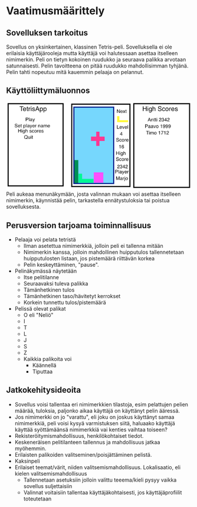 # Vaatimusmäärittely

## Sovelluksen tarkoitus
Sovellus on yksinkertainen, klassinen Tetris-peli. Sovelluksella ei ole erilaisia käyttäjärooleja mutta käyttäjä voi halutessaan asettaa itselleen nimimerkin. Peli on tietyn kokoinen ruudukko ja seuraava palikka arvotaan satunnaisesti. Pelin tavoitteena on pitää ruudukko mahdollisimman tyhjänä. Pelin tahti nopeutuu mitä kauemmin pelaaja on pelannut.

## Käyttöliittymäluonnos
![Käyttöliittymäluonnos](https://raw.githubusercontent.com/kordaniel/ot-harjoitustyo/master/dokumentaatio/kuvat/gui_mockup.png)  
Peli aukeaa menunäkymään, josta valinnan mukaan voi asettaa itselleen nimimerkin, käynnistää pelin, tarkastella ennätystuloksia tai poistua sovelluksesta.

## Perusversion tarjoama toiminnallisuus
* Pelaaja voi pelata tetristä
  * Ilman asetettua nimimerkkiä, jolloin peli ei tallenna mitään
  * Nimimerkin kanssa, jolloin mahdollinen huipputulos tallennetetaan huipputulosten listaan, jos pistemäärä riittävän korkea
  * Pelin keskeyttäminen, "pause".
* Pelinäkymässä näytetään
  * Itse pelitilanne
  * Seuraavaksi tuleva palikka
  * Tämänhetkinen tulos
  * Tämänhetkinen taso/hävitetyt kerrokset
  * Korkein tunnettu tulos/pistemäärä
* Pelissä olevat palikat
  * O eli "Neliö"
  * I
  * T
  * L
  * J
  * S
  * Z
  * Kaikkia palikoita voi
    * Käännellä
    * Tiputtaa

## Jatkokehitysideoita
* Sovellus voisi tallentaa eri nimimerkkien tilastoja, esim pelattujen pelien määrää, tuloksia, paljonko aikaa käyttäjä on käyttänyt pelin ääressä.  
* Jos nimimerkki on jo "varattu", eli joku on joskus käyttänyt samaa nimimerkkiä, peli voisi kysyä varmistuksen siitä, haluaako käyttäjä käyttää syöttämäänsä nimimerkkiä vai kenties vaihtaa toiseen?  
* Rekisteröitymismahdollisuus, henkilökohtaiset tiedot.
* Keskeneräisen pelitilanteen tallennus ja mahdollisuus jatkaa myöhemmin.
* Erilaisten palikoiden valitseminen/poisjättäminen pelistä.
* Kaksinpeli
* Erilaiset teemat/värit, niiden valitsemismahdollisuus. Lokalisaatio, eli kielen valitsemismahdollisuus
  * Tallennetaan asetuksiin jolloin valittu teeema/kieli pysyy vaikka sovellus suljettaisiin
  * Valinnat voitaisiin tallentaa käyttäjäkohtaisesti, jos käyttäjäprofiilit toteutetaan
